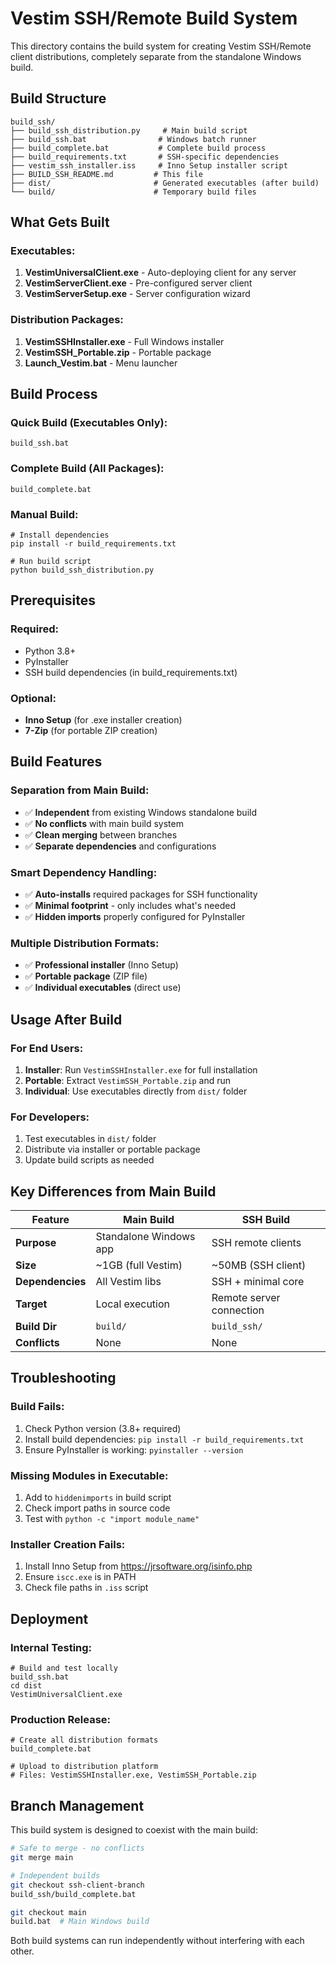 # Vestim SSH/Remote Build System

This directory contains the build system for creating Vestim SSH/Remote client distributions, completely separate from the standalone Windows build.

## Build Structure

```
build_ssh/
├── build_ssh_distribution.py     # Main build script
├── build_ssh.bat                # Windows batch runner  
├── build_complete.bat           # Complete build process
├── build_requirements.txt       # SSH-specific dependencies
├── vestim_ssh_installer.iss     # Inno Setup installer script
├── BUILD_SSH_README.md         # This file
├── dist/                       # Generated executables (after build)
└── build/                      # Temporary build files
```

## What Gets Built

### Executables:
1. **VestimUniversalClient.exe** - Auto-deploying client for any server
2. **VestimServerClient.exe** - Pre-configured server client  
3. **VestimServerSetup.exe** - Server configuration wizard

### Distribution Packages:
1. **VestimSSHInstaller.exe** - Full Windows installer
2. **VestimSSH_Portable.zip** - Portable package
3. **Launch_Vestim.bat** - Menu launcher

## Build Process

### Quick Build (Executables Only):
```batch
build_ssh.bat
```

### Complete Build (All Packages):
```batch
build_complete.bat
```

### Manual Build:
```batch
# Install dependencies
pip install -r build_requirements.txt

# Run build script
python build_ssh_distribution.py
```

## Prerequisites

### Required:
- Python 3.8+
- PyInstaller
- SSH build dependencies (in build_requirements.txt)

### Optional:
- **Inno Setup** (for .exe installer creation)
- **7-Zip** (for portable ZIP creation)

## Build Features

### Separation from Main Build:
- ✅ **Independent** from existing Windows standalone build
- ✅ **No conflicts** with main build system
- ✅ **Clean merging** between branches
- ✅ **Separate dependencies** and configurations

### Smart Dependency Handling:
- ✅ **Auto-installs** required packages for SSH functionality
- ✅ **Minimal footprint** - only includes what's needed
- ✅ **Hidden imports** properly configured for PyInstaller

### Multiple Distribution Formats:
- ✅ **Professional installer** (Inno Setup)
- ✅ **Portable package** (ZIP file)  
- ✅ **Individual executables** (direct use)

## Usage After Build

### For End Users:
1. **Installer**: Run `VestimSSHInstaller.exe` for full installation
2. **Portable**: Extract `VestimSSH_Portable.zip` and run
3. **Individual**: Use executables directly from `dist/` folder

### For Developers:
1. Test executables in `dist/` folder
2. Distribute via installer or portable package
3. Update build scripts as needed

## Key Differences from Main Build

| Feature | Main Build | SSH Build |
|---------|------------|-----------|
| **Purpose** | Standalone Windows app | SSH remote clients |
| **Size** | ~1GB (full Vestim) | ~50MB (SSH client) |
| **Dependencies** | All Vestim libs | SSH + minimal core |
| **Target** | Local execution | Remote server connection |
| **Build Dir** | `build/` | `build_ssh/` |
| **Conflicts** | None | None |

## Troubleshooting

### Build Fails:
1. Check Python version (3.8+ required)
2. Install build dependencies: `pip install -r build_requirements.txt`
3. Ensure PyInstaller is working: `pyinstaller --version`

### Missing Modules in Executable:
1. Add to `hiddenimports` in build script
2. Check import paths in source code
3. Test with `python -c "import module_name"`

### Installer Creation Fails:
1. Install Inno Setup from https://jrsoftware.org/isinfo.php
2. Ensure `iscc.exe` is in PATH
3. Check file paths in `.iss` script

## Deployment

### Internal Testing:
```batch
# Build and test locally
build_ssh.bat
cd dist
VestimUniversalClient.exe
```

### Production Release:
```batch
# Create all distribution formats
build_complete.bat

# Upload to distribution platform
# Files: VestimSSHInstaller.exe, VestimSSH_Portable.zip
```

## Branch Management

This build system is designed to coexist with the main build:

```bash
# Safe to merge - no conflicts
git merge main

# Independent builds
git checkout ssh-client-branch
build_ssh/build_complete.bat

git checkout main  
build.bat  # Main Windows build
```

Both build systems can run independently without interfering with each other.
